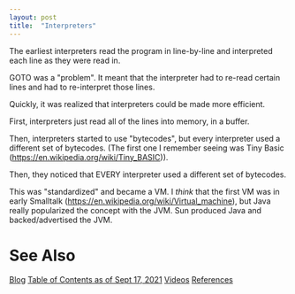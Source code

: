 ```yaml
---
layout: post
title:  "Interpreters"
---
```


The earliest interpreters read the program in line-by-line and interpreted each line as they were read in.

GOTO was a "problem". It meant that the interpreter had to re-read certain lines and had to re-interpret those lines.

Quickly, it was realized that interpreters could be made more efficient.

First, interpreters just read all of the lines into memory, in a buffer.

Then, interpreters started to use "bytecodes", but every interpreter used a different set of bytecodes. (The first one I remember seeing was Tiny Basic (https://en.wikipedia.org/wiki/Tiny_BASIC)).

Then, they noticed that EVERY interpreter used a different set of bytecodes.

This was "standardized" and became a VM. I *think* that the first VM was in early Smalltalk (https://en.wikipedia.org/wiki/Virtual_machine), but Java really popularized the concept with the JVM. Sun produced Java and backed/advertised the JVM.

# See Also

[Blog](https://guitarvydas.github.io)
[Table of Contents as of Sept 17, 2021](https://guitarvydas.github.io/2021/09/21/Table-of-Contents-Sept-17-2021.html)
[Videos](https://www.youtube.com/channel/UC2bdO9l84VWGlRdeNy5)
[References](https://guitarvydas.github.io/2021/01/14/References.html)

<script src="https://utteranc.es/client.js" 
        repo="guitarvydas/guitarvydas.github.io" 
        issue-term="pathname" 
        theme="github-light" 
        crossorigin="anonymous" 
        async> 
</script> 
